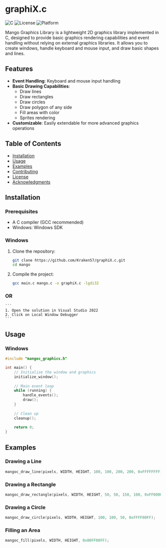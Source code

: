 # graphiX.c

![C](https://img.shields.io/badge/language-C-blue)
![License](https://img.shields.io/badge/license-MIT-green)
![Platform](https://img.shields.io/badge/platform-Windows%20%7C%20Linux-lightgrey)

Mango Graphics Library is a lightweight 2D graphics library implemented in C, designed to provide basic graphics rendering capabilities and event handling without relying on external graphics libraries. It allows you to create windows, handle keyboard and mouse input, and draw basic shapes and lines.

## Features

- **Event Handling**: Keyboard and mouse input handling
- **Basic Drawing Capabilities**:
  - Draw lines
  - Draw rectangles
  - Draw circles
  - Draw polygon of any side
  - Fill areas with color
  - Sprites rendering
- **Customizable**: Easily extendable for more advanced graphics operations

## Table of Contents

- [Installation](#installation)
- [Usage](#usage)
- [Examples](#examples)
- [Contributing](#contributing)
- [License](#license)
- [Acknowledgments](#acknowledgments)

## Installation

### Prerequisites

- A C compiler (GCC recommended)
- Windows: Windows SDK

### Windows

1. Clone the repository:
    ```sh
    git clone https://github.com/Kraken57/graphiX.c.git
    cd mango
    ```

2. Compile the project:
    ```sh
    gcc main.c mango.c -o graphiX.c -lgdi32
    ```
### OR
    ```
    1. Open the solution in Visual Studio 2022
    2. Click on Local Window Debugger
    ```


## Usage

### Windows

```c
#include "mangoc_graphics.h"

int main() {
    // Initialize the window and graphics
    initialize_window();
    
    // Main event loop
    while (running) {
        handle_events();
        draw();
    }
    
    // Clean up
    cleanup();
    
    return 0;
}
```

## Examples

### Drawing a Line

```c
mangoc_draw_line(pixels, WIDTH, HEIGHT, 100, 100, 200, 200, 0xFFFFFFFF);
```

### Drawing a Rectangle

```c
mangoc_draw_rectangle(pixels, WIDTH, HEIGHT, 50, 50, 150, 100, 0xFF0000FF);
```

### Drawing a Circle

```c
mangoc_draw_circle(pixels, WIDTH, HEIGHT, 100, 100, 50, 0xFFFF00FF);
```

### Filling an Area

```c
mangoc_fill(pixels, WIDTH, HEIGHT, 0x00FF00FF);
```

